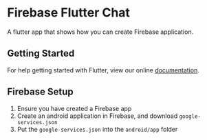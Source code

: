 # Firebase Flutter Chat

A flutter app that shows how you can create Firebase application.

## Getting Started

For help getting started with Flutter, view our online
[documentation](https://flutter.io/).

## Firebase Setup
1. Ensure you have created a Firebase app
2. Create an android application in Firebase, and download `google-services.json`
3. Put the `google-services.json` into the `android/app` folder
